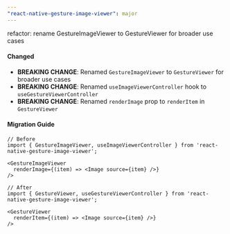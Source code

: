 ```yaml
---
"react-native-gesture-image-viewer": major
---
```


refactor: rename GestureImageViewer to GestureViewer for broader use cases

#### Changed
- **BREAKING CHANGE**: Renamed `GestureImageViewer` to `GestureViewer` for broader use cases
- **BREAKING CHANGE**: Renamed `useImageViewerController` hook to `useGestureViewerController`
- **BREAKING CHANGE**: Renamed `renderImage` prop to `renderItem` in `GestureViewer`

#### Migration Guide
```tsx
// Before
import { GestureImageViewer, useImageViewerController } from 'react-native-gesture-image-viewer';

<GestureImageViewer 
  renderImage={(item) => <Image source={item} />}
/>

// After  
import { GestureViewer, useGestureViewerController } from 'react-native-gesture-image-viewer';

<GestureViewer 
  renderItem={(item) => <Image source={item} />}
/>
```
